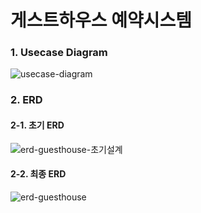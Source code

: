 # 게스트하우스 예약시스템
### 1. Usecase Diagram
![usecase-diagram](https://github.com/user-attachments/assets/a639869a-48d0-4ab2-b405-c56aa821642e)


### 2. ERD
#### 2-1. 초기 ERD
![erd-guesthouse-초기설계](https://github.com/user-attachments/assets/6aa6846b-8b03-4c1d-b426-2728ad0be114)


#### 2-2. 최종 ERD
![erd-guesthouse](https://github.com/user-attachments/assets/ff0c03f3-fd84-4ffb-a767-dbf5d984dc1a)
